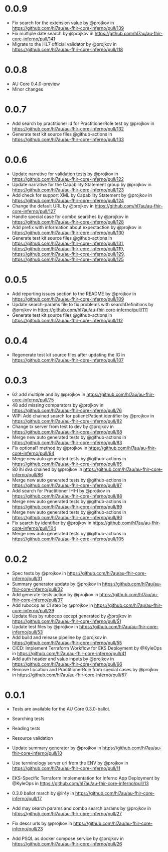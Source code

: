 # 0.0.9
* Fix search for the extension value by @projkov in https://github.com/hl7au/au-fhir-core-inferno/pull/139
* Fix multiple date search by @projkov in https://github.com/hl7au/au-fhir-core-inferno/pull/141
* Migrate to the HL7 official validator by @projkov in https://github.com/hl7au/au-fhir-core-inferno/pull/118

# 0.0.8
* AU Core 0.4.0-preview 
* Minor changes

# 0.0.7
* Add search by practitioner id for PractitionerRole test by @projkov in https://github.com/hl7au/au-fhir-core-inferno/pull/132
* Generate test kit source files @github-actions in https://github.com/hl7au/au-fhir-core-inferno/pull/133

# 0.0.6
* Update narrative for validation tests by @projkov in https://github.com/hl7au/au-fhir-core-inferno/pull/122
* Update narrative for the Capability Statement group by @projkov in https://github.com/hl7au/au-fhir-core-inferno/pull/123
* Add check for support XML by Capability Statement by @projkov in https://github.com/hl7au/au-fhir-core-inferno/pull/124
* Change the default URL by @projkov in https://github.com/hl7au/au-fhir-core-inferno/pull/127
* Handle special case for combo searches by @projkov in https://github.com/hl7au/au-fhir-core-inferno/pull/128
* Add prefix with information about expectaction by @projkov in https://github.com/hl7au/au-fhir-core-inferno/pull/130
* Generate test kit source files @github-actions in https://github.com/hl7au/au-fhir-core-inferno/pull/131, https://github.com/hl7au/au-fhir-core-inferno/pull/119, https://github.com/hl7au/au-fhir-core-inferno/pull/129, https://github.com/hl7au/au-fhir-core-inferno/pull/125

# 0.0.5
* Add reporting issues section to the README by @projkov in https://github.com/hl7au/au-fhir-core-inferno/pull/109
* Update search-params file to fix problems with searchDefinitions by @projkov in https://github.com/hl7au/au-fhir-core-inferno/pull/111
* Generate test kit source files @github-actions in https://github.com/hl7au/au-fhir-core-inferno/pull/112

# 0.0.4
* Regenerate test kit source files after updating the IG in https://github.com/hl7au/au-fhir-core-inferno/pull/107

# 0.0.3
* 62 add multiple and by @projkov in https://github.com/hl7au/au-fhir-core-inferno/pull/75
* 48 add missing comparators by @projkov in https://github.com/hl7au/au-fhir-core-inferno/pull/76
* WIP: Add chained search for patient:Patient.identifier by @projkov in https://github.com/hl7au/au-fhir-core-inferno/pull/82
* Change tx server from test to dev by @projkov in https://github.com/hl7au/au-fhir-core-inferno/pull/68
* Merge new auto generated tests by @github-actions in https://github.com/hl7au/au-fhir-core-inferno/pull/83
* Fix optional? method by @projkov in https://github.com/hl7au/au-fhir-core-inferno/pull/84
* Merge new auto generated tests by @github-actions in https://github.com/hl7au/au-fhir-core-inferno/pull/85
* 80 ihi dva chained by @projkov in https://github.com/hl7au/au-fhir-core-inferno/pull/86
* Merge new auto generated tests by @github-actions in https://github.com/hl7au/au-fhir-core-inferno/pull/87
* Add search for Practitioner IHI-I by @projkov in https://github.com/hl7au/au-fhir-core-inferno/pull/88
* Merge new auto generated tests by @github-actions in https://github.com/hl7au/au-fhir-core-inferno/pull/89
* Merge new auto generated tests by @github-actions in https://github.com/hl7au/au-fhir-core-inferno/pull/90
* Fix search by identifier by @projkov in https://github.com/hl7au/au-fhir-core-inferno/pull/104
* Merge new auto generated tests by @github-actions in https://github.com/hl7au/au-fhir-core-inferno/pull/105

# 0.0.2
* Spec tests by @projkov in https://github.com/hl7au/au-fhir-core-inferno/pull/31
* Summary generator update by @projkov in https://github.com/hl7au/au-fhir-core-inferno/pull/32
* Add generate-tests action by @projkov in https://github.com/hl7au/au-fhir-core-inferno/pull/37
* Add rubocop as CI step by @projkov in https://github.com/hl7au/au-fhir-core-inferno/pull/39
* Update files by rubocop except generated by @projkov in https://github.com/hl7au/au-fhir-core-inferno/pull/51
* Update test files by @projkov in https://github.com/hl7au/au-fhir-core-inferno/pull/53
* Add build and release pipeline by @projkov in https://github.com/hl7au/au-fhir-core-inferno/pull/55
* CICD: Implement Terraform Workflow for EKS Deployment by @KyleOps in https://github.com/hl7au/au-fhir-core-inferno/pull/41
* Add auth header and value inputs by @projkov in https://github.com/hl7au/au-fhir-core-inferno/pull/66
* Remove Location and PractitionerRole from special cases by @projkov in https://github.com/hl7au/au-fhir-core-inferno/pull/67

# 0.0.1
* Tests are available for the AU Core 0.3.0-ballot.
* Searching tests
* Reading tests
* Resource validation

* Update summary generator by @projkov in https://github.com/hl7au/au-fhir-core-inferno/pull/10
* Use terminology server url from the ENV by @projkov in https://github.com/hl7au/au-fhir-core-inferno/pull/11
* EKS-Specific Terraform Implementation for Inferno App Deployment by @KyleOps in https://github.com/hl7au/au-fhir-core-inferno/pull/13
* 0.3.0 ballot march by @ir4y in https://github.com/hl7au/au-fhir-core-inferno/pull/17
* Add may search params and combo search params by @projkov in https://github.com/hl7au/au-fhir-core-inferno/pull/27
* Fix descr urls by @projkov in https://github.com/hl7au/au-fhir-core-inferno/pull/23
* Add PSQL as docker compose service by @projkov in https://github.com/hl7au/au-fhir-core-inferno/pull/26

